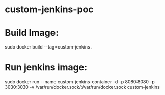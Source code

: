 # custom-jenkins-poc
# Build Image:
sudo docker build --tag=custom-jenkins .
# Run jenkins image:
sudo docker run --name custom-jenkins-container -d -p 8080:8080 -p 3030:3030 -v /var/run/docker.sock/:/var/run/docker.sock custom-jenkins

